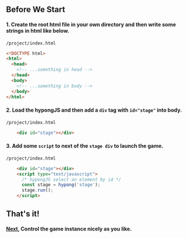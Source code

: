 ## Before We Start

#### 1. Create the root html file in your own directory and then write some strings in html like below.

`/project/index.html`
```html
<!DOCTYPE html>
<html>
  <head>
    <!-- ...something in head -->
  </head>
  <body>
    <!-- ...something in body -->
  </body>
</html>
```

#### 2. Load the hypongJS and then add a `div` tag with `id="stage"` into body.

`/project/index.html`
```html
    <div id="stage"></div>
```

#### 3. Add some `script` to next of the `stage div` to launch the game.

`/project/index.html`
```html
    <div id="stage"></div>
    <script type="text/javascript">
      /* hypongJS select an element by id */
      const stage = hypong('stage');
      stage.run();
    </script>
```

## That's it!
#### [Next](https://github.com/leejg1313/hypongJS/blob/master/documentations/2.%20Props.md), Control the game instance nicely as you like.
